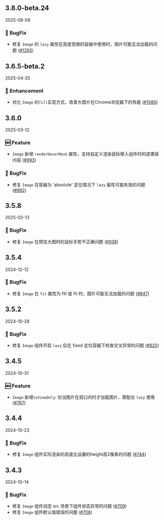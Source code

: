 ## 3.8.0-beta.24
2025-08-08

### 🐞 BugFix

- 修复 `Image` 的 `lazy` 属性在高度受限的容器中使用时，图片可能无法加载的问题 ([#1293](https://github.com/sheinsight/shineout-next/pull/1293))


## 3.6.5-beta.2
2025-04-25

### 💎 Enhancement

- 优化 `Image` 的`fill`实现方式，改善大图片在Chrome浏览器下的性能 ([#1080](https://github.com/sheinsight/shineout-next/pull/1080))


## 3.6.0
2025-03-12

### 🆕 Feature

- `Image` 新增 `renderHoverMask` 属性，支持自定义渲染鼠标移入组件时的遮罩层内容 ([#993](https://github.com/sheinsight/shineout-next/pull/993))


### 🐞 BugFix

- 修复 `Image` 在容器为 'absolute' 定位情况下 `lazy` 属性可能失效的问题 ([#982](https://github.com/sheinsight/shineout-next/pull/982))


## 3.5.8
2025-02-13

### 🐞 BugFix

- 修复 `Image` 在预览大图时的鼠标手势不正确问题 ([#938](https://github.com/sheinsight/shineout-next/pull/938))


## 3.5.4
2024-12-12

### 🐞 BugFix

- 修复 `Image` 在 `fit` 属性为 fill 或 fit 时，图片可能无法加载的问题 ([#847](https://github.com/sheinsight/shineout-next/pull/847))


## 3.5.2
2024-10-28

### 🐞 BugFix

- 修复 `Image` 组件开启 `lazy` 后在 fixed 定位容器下检查交叉异常的问题 ([#820](https://github.com/sheinsight/shineout-next/pull/820))


## 3.4.5
2024-10-31

### 🆕 Feature

- `Image` 新增`inViewOnly`: 仅当图片在视口内时才加载图片，需配合 `lazy` 使用 ([#767](https://github.com/sheinsight/shineout-next/pull/767))


## 3.4.4
2024-10-23

### 🐞 BugFix

- 修复 `Image`  组件实际渲染的高度比设置的height高2像素的问题 ([#744](https://github.com/sheinsight/shineout-next/pull/744))


## 3.4.3
2024-10-14

### 🐞 BugFix

- 修复 `Image`  组件动态 src 场景下组件状态异常的问题 ([#709](https://github.com/sheinsight/shineout-next/pull/709))
- 修复 `Image` 组件默认值错误的问题 ([#708](https://github.com/sheinsight/shineout-next/pull/708))

